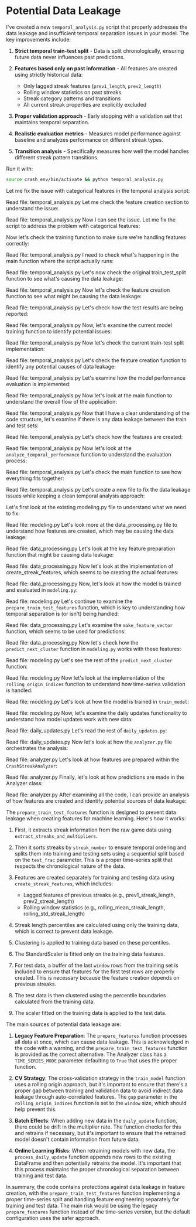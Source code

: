 
# Potential Data Leakage

I've created a new `temporal_analysis.py` script that properly addresses the data leakage and insufficient temporal separation issues in your model. The key improvements include:

1. **Strict temporal train-test split** - Data is split chronologically, ensuring future data never influences past predictions.

2. **Features based only on past information** - All features are created using strictly historical data:
   - Only lagged streak features (`prev1_length`, `prev2_length`)
   - Rolling window statistics on past streaks
   - Streak category patterns and transitions
   - All current streak properties are explicitly excluded

3. **Proper validation approach** - Early stopping with a validation set that maintains temporal separation.

4. **Realistic evaluation metrics** - Measures model performance against baseline and analyzes performance on different streak types.

5. **Transition analysis** - Specifically measures how well the model handles different streak pattern transitions.

Run it with:

```bash
source crash_env/bin/activate && python temporal_analysis.py
```

Let me fix the issue with categorical features in the temporal analysis script:

Read file: temporal_analysis.py
Let me check the feature creation section to understand the issue:

Read file: temporal_analysis.py
Now I can see the issue. Let me fix the script to address the problem with categorical features:

Now let's check the training function to make sure we're handling features correctly:

Read file: temporal_analysis.py
I need to check what's happening in the main function where the script actually runs:

Read file: temporal_analysis.py
Let's now check the original train_test_split function to see what's causing the data leakage:

Read file: temporal_analysis.py
Now let's check the feature creation function to see what might be causing the data leakage:

Read file: temporal_analysis.py
Let's check how the test results are being reported:

Read file: temporal_analysis.py
Now, let's examine the current model training function to identify potential issues:

Read file: temporal_analysis.py
Now let's check the current train-test split implementation:

Read file: temporal_analysis.py
Let's check the feature creation function to identify any potential causes of data leakage:

Read file: temporal_analysis.py
Let's examine how the model performance evaluation is implemented:

Read file: temporal_analysis.py
Now let's look at the main function to understand the overall flow of the application:

Read file: temporal_analysis.py
Now that I have a clear understanding of the code structure, let's examine if there is any data leakage between the train and test sets:

Read file: temporal_analysis.py
Let's check how the features are created:

Read file: temporal_analysis.py
Now let's look at the `analyze_temporal_performance` function to understand the evaluation process:

Read file: temporal_analysis.py
Let's check the main function to see how everything fits together:

Read file: temporal_analysis.py
Let's create a new file to fix the data leakage issues while keeping a clean temporal analysis approach:

Let's first look at the existing modeling.py file to understand what we need to fix:

Read file: modeling.py
Let's look more at the data_processing.py file to understand how features are created, which may be causing the data leakage:

Read file: data_processing.py
Let's look at the key feature preparation function that might be causing data leakage:

Read file: data_processing.py
Now let's look at the implementation of create_streak_features, which seems to be creating the actual features:

Read file: data_processing.py
Now, let's look at how the model is trained and evaluated in `modeling.py`:

Read file: modeling.py
Let's continue to examine the `prepare_train_test_features` function, which is key to understanding how temporal separation is (or isn't) being handled:

Read file: data_processing.py
Let's examine the `make_feature_vector` function, which seems to be used for predictions:

Read file: data_processing.py
Now let's check how the `predict_next_cluster` function in `modeling.py` works with these features:

Read file: modeling.py
Let's see the rest of the `predict_next_cluster` function:

Read file: modeling.py
Now let's look at the implementation of the `rolling_origin_indices` function to understand how time-series validation is handled:

Read file: modeling.py
Let's look at how the model is trained in `train_model`:

Read file: modeling.py
Now, let's examine the daily updates functionality to understand how model updates work with new data:

Read file: daily_updates.py
Let's read the rest of `daily_updates.py`:

Read file: daily_updates.py
Now let's look at how the `analyzer.py` file orchestrates the analysis:

Read file: analyzer.py
Let's look at how features are prepared within the `CrashStreakAnalyzer`:

Read file: analyzer.py
Finally, let's look at how predictions are made in the Analyzer class:

Read file: analyzer.py
After examining all the code, I can provide an analysis of how features are created and identify potential sources of data leakage:

The `prepare_train_test_features` function is designed to prevent data leakage when creating features for machine learning. Here's how it works:

1. First, it extracts streak information from the raw game data using `extract_streaks_and_multipliers`.

2. Then it sorts streaks by `streak_number` to ensure temporal ordering and splits them into training and testing sets using a sequential split based on the `test_frac` parameter. This is a proper time-series split that respects the chronological nature of the data.

3. Features are created separately for training and testing data using `create_streak_features`, which includes:
   - Lagged features of previous streaks (e.g., prev1_streak_length, prev2_streak_length)
   - Rolling window statistics (e.g., rolling_mean_streak_length, rolling_std_streak_length)

4. Streak length percentiles are calculated using only the training data, which is correct to prevent data leakage.

5. Clustering is applied to training data based on these percentiles.

6. The StandardScaler is fitted only on the training data features.

7. For test data, a buffer of the last `window` rows from the training set is included to ensure that features for the first test rows are properly created. This is necessary because the feature creation depends on previous streaks.

8. The test data is then clustered using the percentile boundaries calculated from the training data.

9. The scaler fitted on the training data is applied to the test data.

The main sources of potential data leakage are:

1. **Legacy Feature Preparation**: The `prepare_features` function processes all data at once, which can cause data leakage. This is acknowledged in the code with a warning, and the `prepare_train_test_features` function is provided as the correct alternative. The Analyzer class has a `TIME_SERIES_MODE` parameter defaulting to `True` that uses the proper function.

2. **CV Strategy**: The cross-validation strategy in the `train_model` function uses a rolling origin approach, but it's important to ensure that there's a proper gap between training and validation data to avoid indirect data leakage through auto-correlated features. The `gap` parameter in the `rolling_origin_indices` function is set to the `window` size, which should help prevent this.

3. **Batch Effects**: When adding new data in the `daily_update` function, there could be drift in the multiplier rate. The function checks for this and retrains if necessary, but it's important to ensure that the retrained model doesn't contain information from future data.

4. **Online Learning Risks**: When retraining models with new data, the `process_daily_update` function appends new rows to the existing DataFrame and then potentially retrains the model. It's important that this process maintains the proper chronological separation between training and test data.

In summary, the code contains protections against data leakage in feature creation, with the `prepare_train_test_features` function implementing a proper time-series split and handling feature engineering separately for training and test data. The main risk would be using the legacy `prepare_features` function instead of the time-series version, but the default configuration uses the safer approach.
